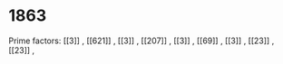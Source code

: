 # 1863

Prime factors: [[3]] , [[621]] , [[3]] , [[207]] , [[3]] , [[69]] , [[3]] , [[23]] , [[23]] , 